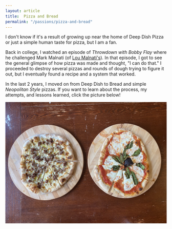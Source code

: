 ```yaml
---
layout: article
title:  Pizza and Bread
permalink: "/passions/pizza-and-bread"
---
```


I don't know if it's a result of growing up near the home of Deep Dish Pizza
or just a simple human taste for pizza, but I am a fan.

Back in college, I watched an episode of _Throwdown with Bobby Flay_ where he challenged Mark Malnati (of [Lou
  Malnati's](https://www.loumalnatis.com/)). In that episode, I got to see the
  general glimpse of how pizza was made and thought, "I can do that." I
  proceeded to destroy several pizzas and rounds of dough trying to figure it
  out, but I eventually found a recipe and a system that worked.

In the last 2 years, I moved on from Deep Dish to Bread and simple _Neopolitan
Style_ pizzas. If you want to learn about the process, my attempts, and lessons
learned, click the picture below!

<div class="container--80w">
<a target="__blank" class="link--image" href="https://www.notion.so/Dough-Journal-e5ab47920af74eb19b99f17e075308e0">
<img src="/assets/img/pizza.jpg" alt="Pizza Napolitana" />
</a>
</div>
